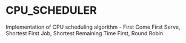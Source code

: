 # CPU_SCHEDULER
Implementation of CPU scheduling algorithm - First Come First Serve, Shortest First Job, Shortest Remaining Time First, Round Robin
